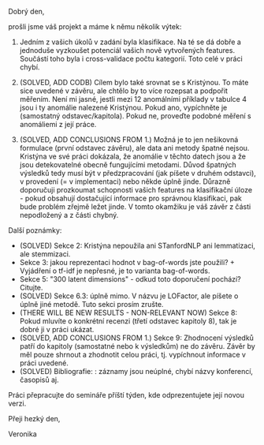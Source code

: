 Dobrý den,

prošli jsme váš projekt a máme k němu několik výtek:

1. Jedním z vašich úkolů v zadání byla klasifikace. Na té se dá dobře a jednoduše vyzkoušet potenciál vašich nově vytvořených features. Součástí toho byla i cross-validace počtu kategorií. Toto celé v práci chybí.

2. (SOLVED, ADD CODB) Cílem bylo také srovnat se s Kristýnou. To máte sice uvedené v závěru, ale chtělo by to více rozepsat a podpořit měřením. Není mi jasné, jestli mezi 12 anomálními příklady v tabulce 4 jsou i ty anomálie nalezené Kristýnou. Pokud ano, vypíchněte je (samostatný odstavec/kapitola). Pokud ne, proveďte podobné měření s anomáliemi z její práce.

3. (SOLVED, ADD CONCLUSIONS FROM 1.) Možná je to jen nešikovná formulace (první odstavec závěru), ale data ani metody špatné nejsou. Kristýna ve své práci dokázala, že anomálie v těchto datech jsou a že jsou detekovatelné obecně fungujícími metodami. Důvod špatných výsledků tedy musí být v předzpracování (jak píšete v druhém odstavci), v provedení (= v implementaci) nebo někde úplně jinde. Důrazně doporučuji prozkoumat schopnosti vašich features na klasifikační úloze - pokud obsahují dostačující informace pro správnou klasifikaci, pak bude problém zřejmě ležet jinde. V tomto okamžiku je váš závěr z části nepodložený a z části chybný.

Další poznámky:
- (SOLVED) Sekce 2: Kristýna nepoužila ani STanfordNLP ani lemmatizaci, ale stemmizaci.
- Sekce 3: jakou reprezentaci hodnot v bag-of-words jste použili? + Vyjádření o tf-idf je nepřesné, je to varianta bag-of-words.
- Sekce 5: "300 latent dimensions" - odkud toto doporučení pochází? Citujte. 
- (SOLVED) Sekce 6.3: úplně mimo. V názvu je LOFactor, ale píšete o úplně jiné metodě. Tuto sekci prosím zrušte.
- (THERE WILL BE NEW RESULTS - NON-RELEVANT NOW) Sekce 8: Pokud mluvíte o konkrétní recenzi (třetí odstavec kapitoly 8), tak je dobré ji v práci ukázat.
- (SOLVED, ADD CONCLUSIONS FROM 1.) Sekce 9: Zhodnocení výsledků patří do kapitoly (samostatné nebo k výsledkům) ne do závěru. Závěr by měl pouze shrnout a zhodnotit celou práci, tj. vypíchnout informace v práci uvedené.
- (SOLVED) Bibliografie: : záznamy jsou neúplné, chybí názvy konferencí, časopisů aj.

Práci přepracujte do semináře příští týden, kde odprezentujete její novou verzi.

Přeji hezký den,

Veronika
